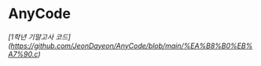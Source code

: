 # AnyCode

###### [1학년 기말고사 코드] (https://github.com/JeonDayeon/AnyCode/blob/main/%EA%B8%B0%EB%A7%90.c)
